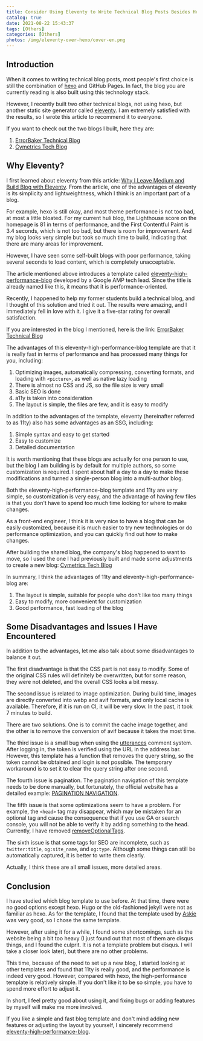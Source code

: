 ```yaml
---
title: Consider Using Eleventy to Write Technical Blog Posts Besides Hexo
catalog: true
date: 2021-08-22 15:43:37
tags: [Others]
categories: [Others]
photos: /img/eleventy-over-hexo/cover-en.png
---
```


## Introduction

When it comes to writing technical blog posts, most people's first choice is still the combination of [hexo](https://hexo.io/zh-tw/) and GitHub Pages. In fact, the blog you are currently reading is also built using this technology stack.

However, I recently built two other technical blogs, not using hexo, but another static site generator called [eleventy](https://www.11ty.dev/). I am extremely satisfied with the results, so I wrote this article to recommend it to everyone.

If you want to check out the two blogs I built, here they are:

1. [ErrorBaker Technical Blog](https://blog.errorbaker.tw/)
2. [Cymetrics Tech Blog](https://tech-blog.cymetrics.io/)

<!-- more -->

## Why Eleventy?

I first learned about eleventy from this article: [Why I Leave Medium and Build Blog with Eleventy](https://jason-memo.dev/posts/why-i-leave-medium-and-build-blog-with-eleventy/). From the article, one of the advantages of eleventy is its simplicity and lightweightness, which I think is an important part of a blog.

For example, hexo is still okay, and most theme performance is not too bad, at most a little bloated. For my current huli blog, the Lighthouse score on the homepage is 81 in terms of performance, and the First Contentful Paint is 3.4 seconds, which is not too bad, but there is room for improvement. And my blog looks very simple but took so much time to build, indicating that there are many areas for improvement.

However, I have seen some self-built blogs with poor performance, taking several seconds to load content, which is completely unacceptable.

The article mentioned above introduces a template called [eleventy-high-performance-blog](https://github.com/google/eleventy-high-performance-blog) developed by a Google AMP tech lead. Since the title is already named like this, it means that it is performance-oriented.

Recently, I happened to help my former students build a technical blog, and I thought of this solution and tried it out. The results were amazing, and I immediately fell in love with it. I give it a five-star rating for overall satisfaction.

If you are interested in the blog I mentioned, here is the link: [ErrorBaker Technical Blog](https://blog.errorbaker.tw/)

The advantages of this eleventy-high-performance-blog template are that it is really fast in terms of performance and has processed many things for you, including:

1. Optimizing images, automatically compressing, converting formats, and loading with `<picture>`, as well as native lazy loading
2. There is almost no CSS and JS, so the file size is very small
3. Basic SEO is done
4. a11y is taken into consideration
5. The layout is simple, the files are few, and it is easy to modify

In addition to the advantages of the template, eleventy (hereinafter referred to as 11ty) also has some advantages as an SSG, including:

1. Simple syntax and easy to get started
2. Easy to customize
3. Detailed documentation

It is worth mentioning that these blogs are actually for one person to use, but the blog I am building is by default for multiple authors, so some customization is required. I spent about half a day to a day to make these modifications and turned a single-person blog into a multi-author blog.

Both the eleventy-high-performance-blog template and 11ty are very simple, so customization is very easy, and the advantage of having few files is that you don't have to spend too much time looking for where to make changes.

As a front-end engineer, I think it is very nice to have a blog that can be easily customized, because it is much easier to try new technologies or do performance optimization, and you can quickly find out how to make changes.

After building the shared blog, the company's blog happened to want to move, so I used the one I had previously built and made some adjustments to create a new blog: [Cymetrics Tech Blog](https://tech-blog.cymetrics.io/)

In summary, I think the advantages of 11ty and eleventy-high-performance-blog are:

1. The layout is simple, suitable for people who don't like too many things
2. Easy to modify, more convenient for customization
3. Good performance, fast loading of the blog

## Some Disadvantages and Issues I Have Encountered

In addition to the advantages, let me also talk about some disadvantages to balance it out.

The first disadvantage is that the CSS part is not easy to modify. Some of the original CSS rules will definitely be overwritten, but for some reason, they were not deleted, and the overall CSS looks a bit messy.

The second issue is related to image optimization. During build time, images are directly converted into webp and avif formats, and only local cache is available. Therefore, if it is run on CI, it will be very slow. In the past, it took 7 minutes to build.

There are two solutions. One is to commit the cache image together, and the other is to remove the conversion of avif because it takes the most time.

The third issue is a small bug when using the [utterances](https://utteranc.es/) comment system. After logging in, the token is verified using the URL in the address bar. However, this template has a function that removes the query string, so the token cannot be obtained and login is not possible. The temporary workaround is to set it to clear the query string after one second.

The fourth issue is pagination. The pagination navigation of this template needs to be done manually, but fortunately, the official website has a detailed example: [PAGINATION NAVIGATION](https://www.11ty.dev/docs/pagination/nav/).

The fifth issue is that some optimizations seem to have a problem. For example, the `<head>` tag may disappear, which may be mistaken for an optional tag and cause the consequence that if you use GA or search console, you will not be able to verify it by adding something to the head. Currently, I have removed [removeOptionalTags](https://github.com/google/eleventy-high-performance-blog/blob/main/_11ty/optimize-html.js#L99).

The sixth issue is that some tags for SEO are incomplete, such as `twitter:title`, `og:site_name`, and `og:type`. Although some things can still be automatically captured, it is better to write them clearly.

Actually, I think these are all small issues, more detailed areas.

## Conclusion

I have studied which blog template to use before. At that time, there were no good options except hexo. Hugo or the old-fashioned jekyll were not as familiar as hexo. As for the template, I found that the template used by [Askie](https://askie.today/about/) was very good, so I chose the same template.

However, after using it for a while, I found some shortcomings, such as the website being a bit too heavy (I just found out that most of them are disqus things, and I found the culprit. It is not a template problem but disqus. I will take a closer look later), but there are no other problems.

This time, because of the need to set up a new blog, I started looking at other templates and found that 11ty is really good, and the performance is indeed very good. However, compared with hexo, the high-performance template is relatively simple. If you don't like it to be so simple, you have to spend more effort to adjust it.

In short, I feel pretty good about using it, and fixing bugs or adding features by myself will make me more involved.

If you like a simple and fast blog template and don't mind adding new features or adjusting the layout by yourself, I sincerely recommend [eleventy-high-performance-blog](https://github.com/google/eleventy-high-performance-blog).
